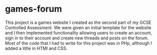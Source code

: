 # games-forum

This project is a games website I created as the second part of my GCSE Controlled Assessment. We were given an initial template for the website and I then implemented functionality allowing users to create an account, sign in to their account and create new threads and posts on the forum. Most of the code that I had to write for this project was in PHp, although I added a little in HTMl and CSS.
